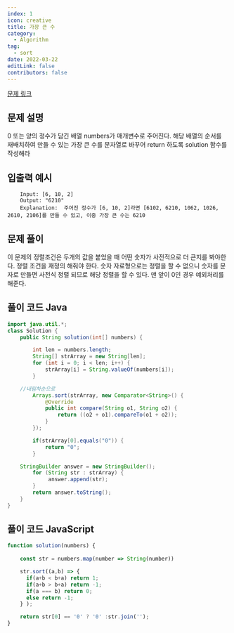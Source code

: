 ```yaml
---
index: 1
icon: creative
title: 가장 큰 수
category:
  - Algorithm
tag:
  - sort
date: 2022-03-22
editLink: false
contributors: false
---
```


[문제 링크](https://programmers.co.kr/learn/courses/30/lessons/42746)

## 문제 설명

0 또는 양의 정수가 담긴 배열 numbers가 매개변수로 주어진다. 해당 배열의 순서를 재배치하여 만들 수 있는 가장 큰 수를 문자열로 바꾸어 return 하도록 solution 함수를 작성해라

## 입출력 예시

```
	Input: [6, 10, 2]
	Output: "6210"
	Explanation:  주어진 정수가 [6, 10, 2]라면 [6102, 6210, 1062, 1026, 2610, 2106]를 만들 수 있고, 이중 가장 큰 수는 6210
```

## 문제 풀이

이 문제의 정렬조건은 두개의 값을 붙었을 때 어떤 숫자가 사전적으로 더 큰지를 봐야한다. 정렬 조건을 재정의 해줘야 한다. 숫자 자료형으로는 정렬을 할 수 없으니 숫자를 문자로 만들면 사전식 정렬 되므로 해당 정렬을 할 수 있다.
맨 앞이 0인 경우 예외처리를 해준다.

## 풀이 코드 Java

```java
import java.util.*;
class Solution {
    public String solution(int[] numbers) {

		int len = numbers.length;
		String[] strArray = new String[len];
		for (int i = 0; i < len; i++) {
			strArray[i] = String.valueOf(numbers[i]);
		}

    //내림차순으로
		Arrays.sort(strArray, new Comparator<String>() {
			@Override
			public int compare(String o1, String o2) {
				return ((o2 + o1).compareTo(o1 + o2));
			}
		});

		if(strArray[0].equals("0")) {
			return "0";
		}

    StringBuilder answer = new StringBuilder();
		for (String str : strArray) {
			 answer.append(str);
		}
		return answer.toString();
    }
}
```

## 풀이 코드 JavaScript

```js
function solution(numbers) {
  
    const str = numbers.map(number => String(number))

    str.sort((a,b) => { 
      if(a+b < b+a) return 1;
      if(a+b > b+a) return -1;
      if(a === b) return 0;
      else return -1;
    } );

    return str[0] == '0' ? '0' :str.join('');
}

```


